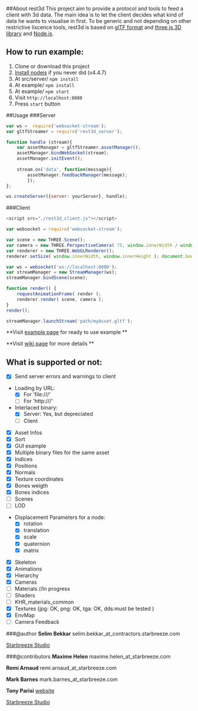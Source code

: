 
##About rest3d
This project aim to provide a protocol and tools to feed a client with 3d data. 
The main idea is to let the client decides what kind of data he wants to visualise in first. 
To be generic and not depending on other restrictive liscence tools, rest3d is based on [glTF format](https://github.com/KhronosGroup/glTF) and [three.js 3D library](http://threejs.org) and [Node.js](https://nodejs.org).

## How to run example:
1. Clone or download this project
2. [Install nodejs](https://docs.npmjs.com/getting-started/installing-node) if you never did (v4.4.7)
3. At src/server/ `npm install`
3. At example/ `npm install` 
4. At example/ `npm start`
5. Visit `http://localhost:8080`
6. Press `start` button

##Usage
###Server
```javascript
var ws =  require('websocket-stream');
var gltfStreamer = require('rest3d_server');

function handle (stream){
    var assetManager = gltfStreamer.assetManager();
    assetManager.bindWebSocket(stream);
    assetManager.initEvent();
	
    stream.on('data', function(message){
        assetManager.feedbackManager(message); 
        });
};

ws.createServer({server: yourServer}, handle);
```

###Client
```javascript
<script src="./rest3d_client.js"></script> 

var websocket = require('websocket-stream');

var scene = new THREE.Scene();
var camera = new THREE.PerspectiveCamera( 75, window.innerWidth / window.innerHeight, 0.1, 1000 );
var renderer = new THREE.WebGLRenderer();
renderer.setSize( window.innerWidth, window.innerHeight ); document.body.appendChild( renderer.domElement );

var ws = websocket('ws://localhost:8080');
var streamManager = new StreamManager(ws);
streamManager.bindScene(scene);

function render() { 
    requestAnimationFrame( render );
    renderer.render( scene, camera ); 
}
render();

streamManager.launchStream('path/myAsset.gltf');
```

**Visit [example page](https://github.com/fl4re/rest3d-new/tree/master/example) for ready to use example **

**Visit [wiki page](https://github.com/fl4re/rest3d-new/wiki) for more details **


## What is supported or not:
- [x] Send server errors and warnings to client
- Loading by URL: 
	- [x] For 'file:///'
	- [ ] For 'http:///'
- Interlaced binary: 
	- [x] Server: Yes, but depreciated
	- [ ] Client
- [x] Asset Infos
- [x] Sort
- [x] GUI example
- [x] Multiple binary files for the same asset
- [x] Indices
- [x] Positions
- [x] Normals
- [x] Texture coordinates
- [x] Bones weigth
- [x] Bones indices
- [ ] Scenes
- [ ] LOD
- Displacement Parameters for a node:
	- [x] rotation
	- [x] translation
	- [x] scale
	- [x] quaternion
	- [x] matrix
- [x] Skeleton
- [x] Animations
- [x] Hierarchy
- [x] Cameras 
- [ ] Materials //In progress
- [ ] Shaders
- [ ] KHR_materials_common
- [x] Textures (jpg: OK, png: OK, tga: OK, dds:must be tested )
- [x] EnvMap
- [ ] Camera Feedback

###@author
**Selim Bekkar** selim.bekkar_at_contractors.starbreeze.com

[Starbreeze Studio](http://www.starbreeze.com)

###@contributors
**Maxime Helen** maxime.helen_at_starbreeze.com

**Remi Arnaud** remi.arnaud_at_starbreeze.com

**Mark Barnes** mark.barnes_at_starbreeze.com

**Tony Parisi** [website](https://tonyparisi.wordpress.com)

[Starbreeze Studio](http://www.starbreeze.com)
 	